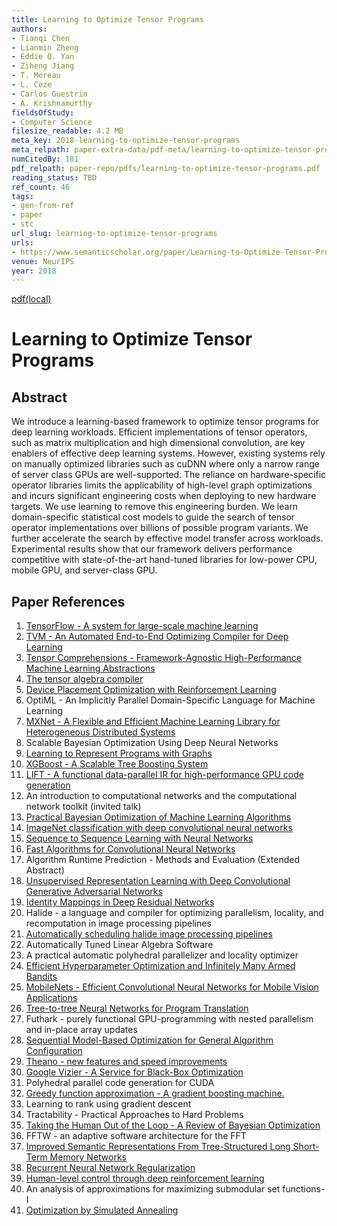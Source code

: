 ```yaml
---
title: Learning to Optimize Tensor Programs
authors:
- Tianqi Chen
- Lianmin Zheng
- Eddie Q. Yan
- Ziheng Jiang
- T. Moreau
- L. Ceze
- Carlos Guestrin
- A. Krishnamurthy
fieldsOfStudy:
- Computer Science
filesize_readable: 4.2 MB
meta_key: 2018-learning-to-optimize-tensor-programs
meta_relpath: paper-extra-data/pdf-meta/learning-to-optimize-tensor-programs.yaml
numCitedBy: 181
pdf_relpath: paper-repo/pdfs/learning-to-optimize-tensor-programs.pdf
reading_status: TBD
ref_count: 46
tags:
- gen-from-ref
- paper
- stc
url_slug: learning-to-optimize-tensor-programs
urls:
- https://www.semanticscholar.org/paper/Learning-to-Optimize-Tensor-Programs-Chen-Zheng/cb91c2f8d3cac0b655a39be318b603334eb18987
venue: NeurIPS
year: 2018
---
```


[pdf(local)](../../paper-repo/pdfs/learning-to-optimize-tensor-programs.pdf)

# Learning to Optimize Tensor Programs

## Abstract

We introduce a learning-based framework to optimize tensor programs for deep learning workloads. Efficient implementations of tensor operators, such as matrix multiplication and high dimensional convolution, are key enablers of effective deep learning systems. However, existing systems rely on manually optimized libraries such as cuDNN where only a narrow range of server class GPUs are well-supported. The reliance on hardware-specific operator libraries limits the applicability of high-level graph optimizations and incurs significant engineering costs when deploying to new hardware targets. We use learning to remove this engineering burden. We learn domain-specific statistical cost models to guide the search of tensor operator implementations over billions of possible program variants. We further accelerate the search by effective model transfer across workloads. Experimental results show that our framework delivers performance competitive with state-of-the-art hand-tuned libraries for low-power CPU, mobile GPU, and server-class GPU.

## Paper References

1. [TensorFlow - A system for large-scale machine learning](2016-tensorflow-a-system-for-large-scale-machine-learning.md)
2. [TVM - An Automated End-to-End Optimizing Compiler for Deep Learning](2018-tvm.md)
3. [Tensor Comprehensions - Framework-Agnostic High-Performance Machine Learning Abstractions](2018-tensor-comprehensions-framework-agnostic-high-performance-machine-learning-abstractions.md)
4. [The tensor algebra compiler](2017-the-tensor-algebra-compiler.md)
5. [Device Placement Optimization with Reinforcement Learning](2017-device-placement-optimization-with-reinforcement-learning.md)
6. OptiML - An Implicitly Parallel Domain-Specific Language for Machine Learning
7. [MXNet - A Flexible and Efficient Machine Learning Library for Heterogeneous Distributed Systems](2015-mxnet-a-flexible-and-efficient-machine-learning-library-for-heterogeneous-distributed-systems.md)
8. Scalable Bayesian Optimization Using Deep Neural Networks
9. [Learning to Represent Programs with Graphs](2018-learning-to-represent-programs-with-graphs.md)
10. [XGBoost - A Scalable Tree Boosting System](2016-xgboost-a-scalable-tree-boosting-system.md)
11. [LIFT - A functional data-parallel IR for high-performance GPU code generation](2017-lift-a-functional-data-parallel-ir-for-high-performance-gpu-code-generation.md)
12. An introduction to computational networks and the computational network toolkit (invited talk)
13. [Practical Bayesian Optimization of Machine Learning Algorithms](2012-practical-bayesian-optimization-of-machine-learning-algorithms.md)
14. [ImageNet classification with deep convolutional neural networks](2012-imagenet-classification-with-deep-convolutional-neural-networks.md)
15. [Sequence to Sequence Learning with Neural Networks](2014-sequence-to-sequence-learning-with-neural-networks.md)
16. [Fast Algorithms for Convolutional Neural Networks](2016-fast-algorithms-for-convolutional-neural-networks.md)
17. Algorithm Runtime Prediction - Methods and Evaluation (Extended Abstract)
18. [Unsupervised Representation Learning with Deep Convolutional Generative Adversarial Networks](2016-unsupervised-representation-learning-with-deep-convolutional-generative-adversarial-networks.md)
19. [Identity Mappings in Deep Residual Networks](2016-identity-mappings-in-deep-residual-networks.md)
20. Halide - a language and compiler for optimizing parallelism, locality, and recomputation in image processing pipelines
21. [Automatically scheduling halide image processing pipelines](2016-automatically-scheduling-halide-image-processing-pipelines.md)
22. Automatically Tuned Linear Algebra Software
23. A practical automatic polyhedral parallelizer and locality optimizer
24. [Efficient Hyperparameter Optimization and Infinitely Many Armed Bandits](2016-efficient-hyperparameter-optimization-and-infinitely-many-armed-bandits.md)
25. [MobileNets - Efficient Convolutional Neural Networks for Mobile Vision Applications](2017-mobilenets-efficient-convolutional-neural-networks-for-mobile-vision-applications.md)
26. [Tree-to-tree Neural Networks for Program Translation](2018-tree-to-tree-neural-networks-for-program-translation.md)
27. Futhark - purely functional GPU-programming with nested parallelism and in-place array updates
28. [Sequential Model-Based Optimization for General Algorithm Configuration](2011-sequential-model-based-optimization-for-general-algorithm-configuration.md)
29. [Theano - new features and speed improvements](2012-theano-new-features-and-speed-improvements.md)
30. [Google Vizier - A Service for Black-Box Optimization](2017-google-vizier-a-service-for-black-box-optimization.md)
31. Polyhedral parallel code generation for CUDA
32. [Greedy function approximation - A gradient boosting machine.](2001-greedy-function-approximation-a-gradient-boosting-machine.md)
33. Learning to rank using gradient descent
34. Tractability - Practical Approaches to Hard Problems
35. [Taking the Human Out of the Loop - A Review of Bayesian Optimization](2016-taking-the-human-out-of-the-loop-a-review-of-bayesian-optimization.md)
36. FFTW - an adaptive software architecture for the FFT
37. [Improved Semantic Representations From Tree-Structured Long Short-Term Memory Networks](2015-improved-semantic-representations-from-tree-structured-long-short-term-memory-networks.md)
38. [Recurrent Neural Network Regularization](2014-recurrent-neural-network-regularization.md)
39. [Human-level control through deep reinforcement learning](2015-human-level-control-through-deep-reinforcement-learning.md)
40. An analysis of approximations for maximizing submodular set functions-I
41. [Optimization by Simulated Annealing](1983-optimization-by-simulated-annealing.md)

